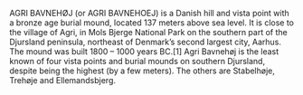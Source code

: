 AGRI BAVNEHØJ (or AGRI BAVNEHOEJ) is a Danish hill and vista point with a bronze age burial mound, located 137 meters above sea level. It is close to the village of Agri, in Mols Bjerge National Park on the southern part of the Djursland peninsula, northeast of Denmark’s second largest city, Aarhus. The mound was built 1800 – 1000 years BC.[1] Agri Bavnehøj is the least known of four vista points and burial mounds on southern Djursland, despite being the highest (by a few meters). The others are Stabelhøje, Trehøje and Ellemandsbjerg.
